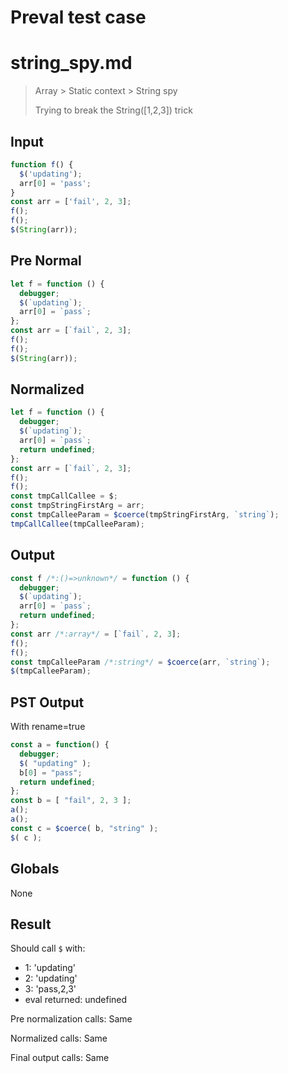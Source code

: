 # Preval test case

# string_spy.md

> Array > Static context > String spy
>
> Trying to break the String([1,2,3]) trick

## Input

`````js filename=intro
function f() {
  $('updating');
  arr[0] = 'pass';
}
const arr = ['fail', 2, 3];
f();
f();
$(String(arr));
`````

## Pre Normal


`````js filename=intro
let f = function () {
  debugger;
  $(`updating`);
  arr[0] = `pass`;
};
const arr = [`fail`, 2, 3];
f();
f();
$(String(arr));
`````

## Normalized


`````js filename=intro
let f = function () {
  debugger;
  $(`updating`);
  arr[0] = `pass`;
  return undefined;
};
const arr = [`fail`, 2, 3];
f();
f();
const tmpCallCallee = $;
const tmpStringFirstArg = arr;
const tmpCalleeParam = $coerce(tmpStringFirstArg, `string`);
tmpCallCallee(tmpCalleeParam);
`````

## Output


`````js filename=intro
const f /*:()=>unknown*/ = function () {
  debugger;
  $(`updating`);
  arr[0] = `pass`;
  return undefined;
};
const arr /*:array*/ = [`fail`, 2, 3];
f();
f();
const tmpCalleeParam /*:string*/ = $coerce(arr, `string`);
$(tmpCalleeParam);
`````

## PST Output

With rename=true

`````js filename=intro
const a = function() {
  debugger;
  $( "updating" );
  b[0] = "pass";
  return undefined;
};
const b = [ "fail", 2, 3 ];
a();
a();
const c = $coerce( b, "string" );
$( c );
`````

## Globals

None

## Result

Should call `$` with:
 - 1: 'updating'
 - 2: 'updating'
 - 3: 'pass,2,3'
 - eval returned: undefined

Pre normalization calls: Same

Normalized calls: Same

Final output calls: Same
